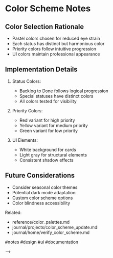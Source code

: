 # Color Scheme Notes

<!-- BACKLOG: Color Scheme Notes
created::2024-03-03T18:55:00Z
priority::normal
owner::@dionedge
project::brain
-->

## Color Selection Rationale
- Pastel colors chosen for reduced eye strain
- Each status has distinct but harmonious color
- Priority colors follow intuitive progression
- UI colors maintain professional appearance

## Implementation Details
1. Status Colors:
   - Backlog to Done follows logical progression
   - Special statuses have distinct colors
   - All colors tested for visibility

2. Priority Colors:
   - Red variant for high priority
   - Yellow variant for medium priority
   - Green variant for low priority

3. UI Elements:
   - White background for cards
   - Light gray for structural elements
   - Consistent shadow effects

## Future Considerations
- Consider seasonal color themes
- Potential dark mode adaptation
- Custom color scheme options
- Color blindness accessibility

Related:
- reference/color_palettes.md
- journal/projects/color_scheme_update.md
- journal/home/verify_color_scheme.md

#notes #design #ui #documentation 
<!--
order::70
NOTE::2025-03-03T18:57:30.528Z
<!--
BACKLOG::2025-03-03T19:18:06.003Z
-->
-->
